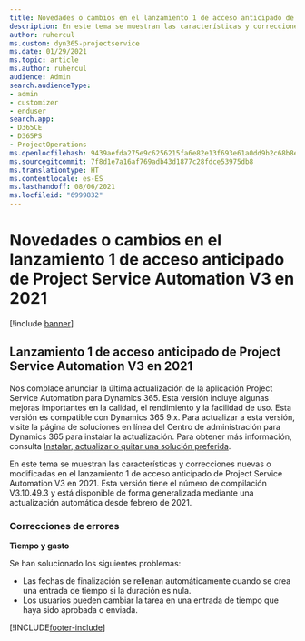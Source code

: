 ```yaml
---
title: Novedades o cambios en el lanzamiento 1 de acceso anticipado de Project Service Automation V3 en 2021
description: En este tema se muestran las características y correcciones disponibles en el lanzamiento 1 de acceso anticipado de Project Service Automation V3 en 2021.
author: ruhercul
ms.custom: dyn365-projectservice
ms.date: 01/29/2021
ms.topic: article
ms.author: ruhercul
audience: Admin
search.audienceType:
- admin
- customizer
- enduser
search.app:
- D365CE
- D365PS
- ProjectOperations
ms.openlocfilehash: 9439aefda275e9c6256215fa6e82e13f693e61a0dd9b2c68b8e5273eeac4d64b
ms.sourcegitcommit: 7f8d1e7a16af769adb43d1877c28fdce53975db8
ms.translationtype: HT
ms.contentlocale: es-ES
ms.lasthandoff: 08/06/2021
ms.locfileid: "6999832"
---
```

# <a name="whats-new-or-changed-in-project-service-automation-early-access-wave-1-2021-v3"></a>Novedades o cambios en el lanzamiento 1 de acceso anticipado de Project Service Automation V3 en 2021

[!include [banner](../includes/psa-now-project-operations.md)]

## <a name="project-service-automation-early-access-wave-1-2021-v3"></a>Lanzamiento 1 de acceso anticipado de Project Service Automation V3 en 2021

Nos complace anunciar la última actualización de la aplicación Project Service Automation para Dynamics 365. Esta versión incluye algunas mejoras importantes en la calidad, el rendimiento y la facilidad de uso. Esta versión es compatible con Dynamics 365 9.x. Para actualizar a esta versión, visite la página de soluciones en línea del Centro de administración para Dynamics 365 para instalar la actualización. Para obtener más información, consulta [Instalar, actualizar o quitar una solución preferida](/power-platform/admin/install-remove-preferred-solution).

En este tema se muestran las características y correcciones nuevas o modificadas en el lanzamiento 1 de acceso anticipado de Project Service Automation V3 en 2021. Esta versión tiene el número de compilación V3.10.49.3 y está disponible de forma generalizada mediante una actualización automática desde febrero de 2021.


### <a name="bug-fixes"></a>Correcciones de errores

**Tiempo y gasto**

Se han solucionado los siguientes problemas:

- Las fechas de finalización se rellenan automáticamente cuando se crea una entrada de tiempo si la duración es nula.
- Los usuarios pueden cambiar la tarea en una entrada de tiempo que haya sido aprobada o enviada.


[!INCLUDE[footer-include](../includes/footer-banner.md)]